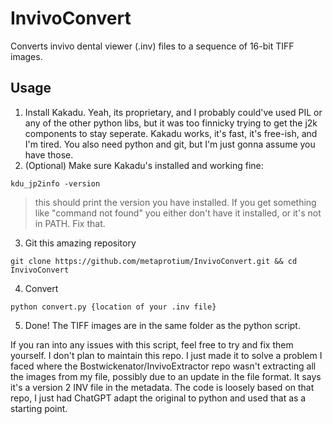 # InvivoConvert
Converts invivo dental viewer (.inv) files to a sequence of 16-bit TIFF images. 
## Usage

 1. Install Kakadu.
 Yeah, its proprietary, and I probably could've used PIL or any of the other python libs, but it was too finnicky trying to get the j2k components to stay seperate. Kakadu works, it's fast, it's free-ish, and I'm tired. You also need python and git, but I'm just gonna assume you have those. 
 2. (Optional) Make sure Kakadu's installed and working fine:
 ```
 kdu_jp2info -version
 ```
 > this should print the version you have installed. If you get something like "command not found" you either don't have it installed, or it's not in PATH. Fix that.
 3. Git this amazing repository
 ```
 git clone https://github.com/metaprotium/InvivoConvert.git && cd InvivoConvert
 ```
 4. Convert
 ```
 python convert.py {location of your .inv file}
 ```
 5. Done!
 The TIFF images are in the same folder as the python script.

If you ran into any issues with this script, feel free to try and fix them yourself. I don't plan to maintain this repo. I just made it to solve a problem I faced where the Bostwickenator/InvivoExtractor repo wasn't extracting all the images from my file, possibly due to an update in the file format. It says it's a version 2 INV file in the metadata. The code is loosely based on that repo, I just had ChatGPT adapt the original to python and used that as a starting point. 
